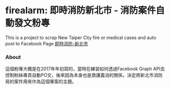 # firealarm: 即時消防新北市 - 消防案件自動發文粉專

This is a project to scrap New Taiper City fire or medical cases and auto post to Facebook Page [即時消防-新北市](https://www.facebook.com/即時消防-新北市-113165399264137/)

### About

這個粉專大概是在2017年年初寫的，當時在練習如何透過Facebook Graph API去控制粉絲專頁自動PO文，後來因為本身也是救護義消的關係，決定將新北市消防局的案件用來作為這個專案的主題。


